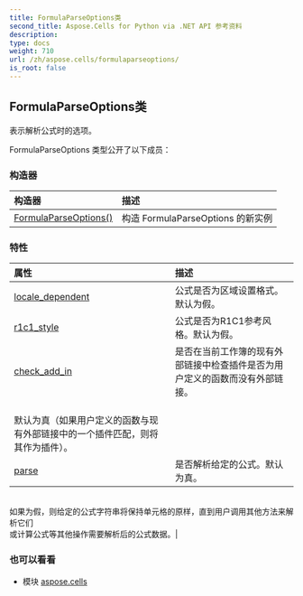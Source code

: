 ```yaml
---
title: FormulaParseOptions类
second_title: Aspose.Cells for Python via .NET API 参考资料
description:
type: docs
weight: 710
url: /zh/aspose.cells/formulaparseoptions/
is_root: false
---
```

## FormulaParseOptions类
表示解析公式时的选项。



FormulaParseOptions 类型公开了以下成员：

### 构造器
|构造器|描述|
| :- | :- |
| [FormulaParseOptions()](/cells/python-net/zh/aspose.cells/formulaparseoptions/__init__/#) |构造 FormulaParseOptions 的新实例|


### 特性
|属性|描述|
| :- | :- |
| [locale_dependent](/cells/python-net/zh/aspose.cells/formulaparseoptions/locale_dependent) |公式是否为区域设置格式。默认为假。|
| [r1c1_style](/cells/python-net/zh/aspose.cells/formulaparseoptions/r1c1_style) |公式是否为R1C1参考风格。默认为假。|
| [check_add_in](/cells/python-net/zh/aspose.cells/formulaparseoptions/check_add_in) |是否在当前工作簿的现有外部链接中检查插件是否为用户定义的函数而没有外部链接。<br/>默认为真（如果用户定义的函数与现有外部链接中的一个插件匹配，则将其作为插件）。|
| [parse](/cells/python-net/zh/aspose.cells/formulaparseoptions/parse) |是否解析给定的公式。默认为真。<br/>如果为假，则给定的公式字符串将保持单元格的原样，直到用户调用其他方法来解析它们<br/>或计算公式等其他操作需要解析后的公式数据。|



### 也可以看看
* 模块 [aspose.cells](..)

